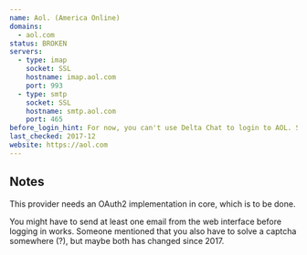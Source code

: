 ```yaml
---
name: Aol. (America Online)
domains: 
  - aol.com
status: BROKEN
servers:
  - type: imap
    socket: SSL
    hostname: imap.aol.com
    port: 993
  - type: smtp
    socket: SSL
    hostname: smtp.aol.com
    port: 465
before_login_hint: For now, you can't use Delta Chat to login to AOL. Stay tuned, we're working on it.
last_checked: 2017-12
website: https://aol.com
---
```


## Notes

This provider needs an OAuth2 implementation in core, which is to be done.

You might have to send at least one email from the web interface before logging in works.
Someone mentioned that you also have to solve a captcha somewhere (?), but maybe both has changed since 2017.

